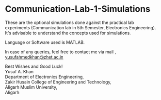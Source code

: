 # Communication-Lab-1-Simulations

These are the optional simulations done against the practical lab experiments (Communication lab in 5th Semester, Electronics Engineering). \
It's advisable to understand the concepts used for simulations. 

Language or Software used is MATLAB.


In case of any queries, feel free to contact me via mail , yusufahmedkhan@zhet.ac.in



Best Wishes and Good Luck! \
Yusuf A. Khan \
Department of Electronics Engineering, \
Zakir Husain College of Engineering and Technology, \
Aligarh Muslim University, \
Aligarh


